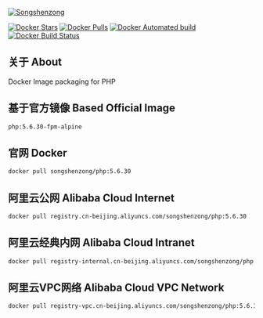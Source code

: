 [![Songshenzong](https://songshenzong.com/images/logo.png)](https://songshenzong.com)

[![Docker Stars](https://img.shields.io/docker/stars/songshenzong/php.svg?style=flat-square)](https://hub.docker.com/r/songshenzong/php/)
[![Docker Pulls](https://img.shields.io/docker/pulls/songshenzong/php.svg?style=flat-square)](https://hub.docker.com/r/songshenzong/php/)
[![Docker Automated build](https://img.shields.io/docker/automated/songshenzong/php.svg?style=flat-square)](https://hub.docker.com/r/songshenzong/php/)
[![Docker Build Status](https://img.shields.io/docker/build/songshenzong/php.svg?style=flat-square)](https://hub.docker.com/r/songshenzong/php/)


## 关于 About
Docker Image packaging for PHP


## 基于官方镜像 Based Official Image

```bash
php:5.6.30-fpm-alpine
```



## 官网 Docker

```bash
docker pull songshenzong/php:5.6.30
```




## 阿里云公网 Alibaba Cloud Internet

```bash
docker pull registry.cn-beijing.aliyuncs.com/songshenzong/php:5.6.30
```




## 阿里云经典内网 Alibaba Cloud Intranet

```bash
docker pull registry-internal.cn-beijing.aliyuncs.com/songshenzong/php:5.6.30
```



## 阿里云VPC网络 Alibaba Cloud VPC Network

```bash
docker pull registry-vpc.cn-beijing.aliyuncs.com/songshenzong/php:5.6.30
```
